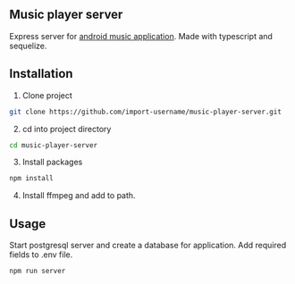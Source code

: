 ## Music player server
Express server for [android music application](https://github.com/import-username/android-music-player).
Made with typescript and sequelize.

## Installation

1. Clone project

```bash
git clone https://github.com/import-username/music-player-server.git
```

2. cd into project directory
```bash
cd music-player-server
```

3. Install packages
```bash
npm install
```

4. Install ffmpeg and add to path.

## Usage
Start postgresql server and create a database for application. Add required fields to .env file.

```bash
npm run server
```